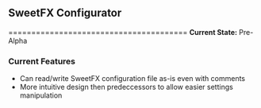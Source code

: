 ## SweetFX Configurator
=======================================
**Current State:** Pre-Alpha

### Current Features
- Can read/write SweetFX configuration file as-is even with comments
- More intuitive design then predeccessors to allow easier settings manipulation


